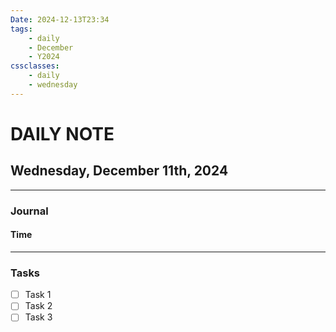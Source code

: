 ```yaml
---
Date: 2024-12-13T23:34
tags:
    - daily
    - December
    - Y2024
cssclasses:
    - daily
    - wednesday
---
```

# DAILY NOTE
## Wednesday, December 11th, 2024
***
### Journal
#### Time
***
### Tasks
- [ ] Task 1
- [ ] Task 2
- [ ] Task 3